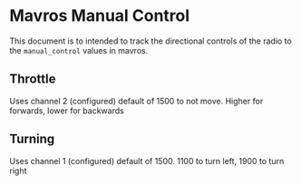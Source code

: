 # Mavros Manual Control

This document is to intended to track the directional controls of the radio to the `manual_control` values in mavros.

## Throttle

Uses channel 2 (configured) default of 1500 to not move. Higher for forwards, lower for backwards


## Turning

Uses channel 1 (configured) default of 1500. 1100 to turn left, 1900 to turn right

